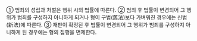① 범죄의 성립과 처벌은 행위 시의 법률에 따른다.
② 범죄 후 법률이 변경되어 그 행위가 범죄를 구성하지 아니하게 되거나 형이 구법(舊法)보다 가벼워진 경우에는 신법(新法)에 따른다.
③ 재판이 확정된 후 법률이 변경되어 그 행위가 범죄를 구성하지 아니하게 된 경우에는 형의 집행을 면제한다.
